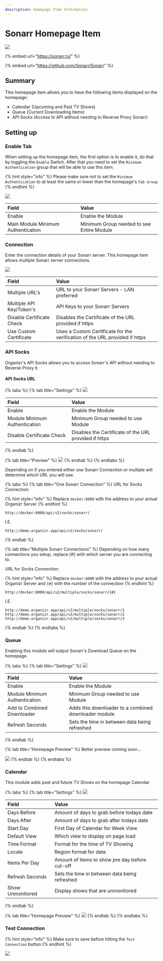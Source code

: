 ```yaml
---
description: Homepage Item Information
---
```


# Sonarr Homepage Item

![](../../.gitbook/assets/image%20%2874%29.png)

{% embed url="https://sonarr.tv/" %}

{% embed url="https://github.com/Sonarr/Sonarr" %}

## Summary

This homepage item allows you to have the following items displayed on the homepage:

* Calendar \(Upcoming and Past TV Shows\)
* Queue \(Current Downloading Items\)
* API Socks \(Access to API without needing to Reverse Proxy Sonarr\)

## Setting up

### Enable Tab

When setting up the homepage item, the first option is to enable it, do that by toggling the `Enable` Switch.  After that you need to set the `Minimum Authentication` group that will be able to use this item.

{% hint style="info" %}
 Please make sure not to set the `Minimum Authentication` to at least the same or lower than the homepage's `Tab Group`
{% endhint %}

![](../../.gitbook/assets/image%20%2879%29.png)

| **Field** | **Value** |
| :--- | :--- |
| Enable | Enable the Module |
| Main Module Minimum Authentication | Minimum Group needed to see Entire Module |

### Connection

Enter the connection details of your Sonarr server.  This homepage item allows multiple Sonarr server connections.

![](../../.gitbook/assets/image%20%2876%29.png)

| **Field** | **Value** |
| :--- | :--- |
| Multiple URL's | URL to your Sonarr Servers - LAN preferred  |
| Multiple API Key/Token's | API Keys to your Sonarr Servers |
| Disable Certificate Check | Disables the Certificate of the URL provided if https |
| Use Custom Certificate | Uses a Custom Certificate for the verification of the URL provided if https |

### API Socks

Organizr's API Socks allows you to access Sonarr's API without needing to Reverse Proxy it.

#### API Socks URL

{% tabs %}
{% tab title="Settings" %}
![](../../.gitbook/assets/image%20%2880%29.png)

| **Field** | **Value** |
| :--- | :--- |
| Enable | Enable the Module |
| Module Minimum Authentication | Minimum Group needed to use Module |
| Disable Certificate Check | Disables the Certificate of the URL provided if https |
{% endtab %}

{% tab title="Preview" %}
![](../../.gitbook/assets/image%20%2877%29.png)
{% endtab %}
{% endtabs %}

Depending on if you entered either one Sonarr Connection or multiple will determine which URL you will use.

{% tabs %}
{% tab title="One Sonarr Connection" %}
URL for Socks Connection:

{% hint style="info" %}
Replace `docker:8000` with the address to your actual Organizr Server
{% endhint %}

```text
http://docker:8000/api/v2/socks/sonarr/
```

I.E.

```text
http://demo.organizr.app/api/v2/socks/sonarr/
```
{% endtab %}

{% tab title="Multiple Sonarr Connections" %}
Depending on how many connections you setup, replace {\#} with which server you are connecting to.

URL for Socks Connection:

{% hint style="info" %}
Replace `docker:8000` with the address to your actual Organizr Server and `{#}` with the number of the connection
{% endhint %}

```text
http://docker:8000/api/v2/multiple/socks/sonarr/{#}
```

I.E.

```text
http://demo.organizr.app/api/v2/multiple/socks/sonarr/1
http://demo.organizr.app/api/v2/multiple/socks/sonarr/2
http://demo.organizr.app/api/v2/multiple/socks/sonarr/3
```
{% endtab %}
{% endtabs %}

### Queue

Enabling this module will output Sonarr's Download Queue on the homepage.

{% tabs %}
{% tab title="Settings" %}
![](../../.gitbook/assets/image%20%2883%29.png)

| **Field** | **Value** |
| :--- | :--- |
| Enable | Enable the Module |
| Module Minimum Authentication | Minimum Group needed to use Module |
| Add to Combined Downloader | Adds this downloader to a combined downloader module |
| Refresh Seconds | Sets the time in between data being refreshed |
{% endtab %}

{% tab title="Homepage Preview" %}
Better preview coming soon...

![](../../.gitbook/assets/image%20%2875%29.png)
{% endtab %}
{% endtabs %}

### Calendar

This module adds past and future TV Shows on the homepage Calendar

{% tabs %}
{% tab title="Settings" %}
![](../../.gitbook/assets/image%20%2884%29.png)

| **Field** | **Value** |
| :--- | :--- |
| Days Before | Amount of days to grab before todays date |
| Days After | Amount of days to grab after todays date |
| Start Day | First Day of Calendar for Week View |
| Default View | Which view to display on page load |
| Time Format | Format for the time of TV Showing |
| Locale | Region format for date |
| Items Per Day | Amount of items to show pre day before cut-off |
| Refresh Seconds | Sets the time in between data being refreshed |
| Show Unmonitored | Display shows that are unmonitored |
{% endtab %}

{% tab title="Homepage Preview" %}
![](../../.gitbook/assets/image%20%2878%29.png)
{% endtab %}
{% endtabs %}

### Test Connection

{% hint style="info" %}
 Make sure to save before hitting the `Test Connection` button
{% endhint %}

![](../../.gitbook/assets/image%20%2882%29.png)

